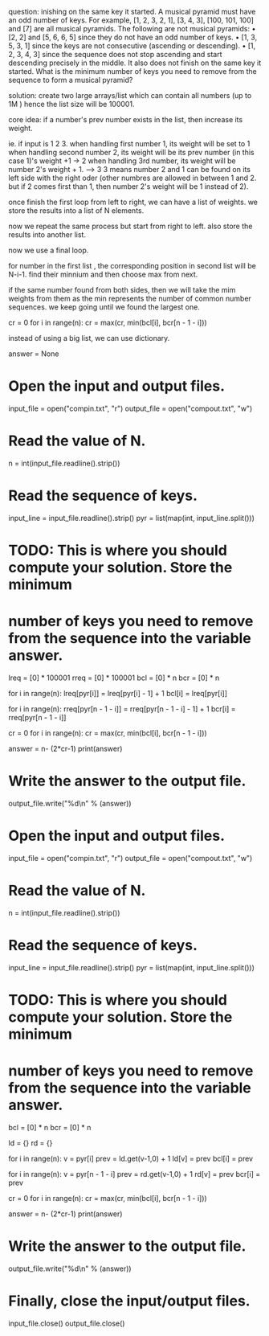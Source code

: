 question:
inishing on the same key it started. A musical pyramid must have
an odd number of keys.
For example, [1, 2, 3, 2, 1], [3, 4, 3], [100, 101, 100] and [7] are all musical pyramids.
The following are not musical pyramids:
• [2, 2] and [5, 6, 6, 5] since they do not have an odd number of keys.
• [1, 3, 5, 3, 1] since the keys are not consecutive (ascending or descending).
• [1, 2, 3, 4, 3] since the sequence does not stop ascending and start descending precisely in the
middle. It also does not finish on the same key it started.
What is the minimum number of keys you need to remove from the sequence to form a musical pyramid?

solution:
create two large arrays/list which can contain all numbers (up to 1M ) hence the list size will be 100001.

core idea: if a number's prev number exists in the list, then increase its weight. 

ie. if input is 1 2 3.
when handling first number 1, its weight will be set to 1
when handling second number 2, its weight will be its prev number (in this case 1)'s weight +1 -> 2
when handling 3rd number, its weight will be number 2's weight + 1. --> 3
3 means number 2 and 1 can be found on its left side with the right oder (other numbres are allowed in between 1 and 2. but if 2 comes first than 1, then number 2's weight will be 1 
instead of 2).

once finish the first loop from left to right, we can have a list of weights.
we store the results into a list of N elements.

now we repeat the same process but start from right to left. also store the results into another list.

now we use a final loop.

for number in the first list , the corresponding position in second list will be N-i-1. find their minnium and then choose max from next.

if the same number found from both sides, then we will take the mim weights from them as the min represents the number of common number sequences. we keep going until
we found the largest one.

cr = 0
for i in range(n):
    cr = max(cr, min(bcl[i], bcr[n - 1 - i]))

instead of using a big list, we can use dictionary.

answer = None

# Open the input and output files.
input_file = open("compin.txt", "r")
output_file = open("compout.txt", "w")

# Read the value of N.
n = int(input_file.readline().strip())

# Read the sequence of keys.
input_line = input_file.readline().strip()
pyr = list(map(int, input_line.split()))

# TODO: This is where you should compute your solution. Store the minimum
# number of keys you need to remove from the sequence into the variable answer.

lreq = [0] * 100001
rreq = [0] * 100001
bcl = [0] * n
bcr = [0] * n
    
for i in range(n):
    lreq[pyr[i]] = lreq[pyr[i] - 1] + 1
    bcl[i] = lreq[pyr[i]]
    
for i in range(n):
    rreq[pyr[n - 1 - i]] = rreq[pyr[n - 1 - i] - 1] + 1
    bcr[i] = rreq[pyr[n - 1 - i]]

cr = 0
for i in range(n):
    cr = max(cr, min(bcl[i], bcr[n - 1 - i]))
  
answer = n- (2*cr-1)
print(answer)
# Write the answer to the output file.
output_file.write("%d\n" % (answer))


# Open the input and output files.
input_file = open("compin.txt", "r")
output_file = open("compout.txt", "w")

# Read the value of N.
n = int(input_file.readline().strip())

# Read the sequence of keys.
input_line = input_file.readline().strip()
pyr = list(map(int, input_line.split()))

# TODO: This is where you should compute your solution. Store the minimum
# number of keys you need to remove from the sequence into the variable answer.


bcl = [0] * n
bcr = [0] * n

ld = {}
rd = {}

for i in range(n):
    v = pyr[i]
    prev = ld.get(v-1,0) + 1
    ld[v] = prev
    bcl[i] = prev
    
for i in range(n):
    v = pyr[n - 1 - i]
    prev = rd.get(v-1,0) + 1
    rd[v] = prev
    bcr[i] = prev    

cr = 0
for i in range(n):
    cr = max(cr, min(bcl[i], bcr[n - 1 - i]))
  
answer = n- (2*cr-1)
print(answer)
# Write the answer to the output file.
output_file.write("%d\n" % (answer))

# Finally, close the input/output files.
input_file.close()
output_file.close()


